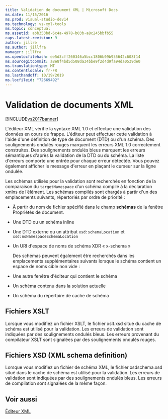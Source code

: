 ```yaml
---
title: Validation de document XML | Microsoft Docs
ms.date: 11/15/2016
ms.prod: visual-studio-dev14
ms.technology: vs-xml-tools
ms.topic: conceptual
ms.assetid: abb353bd-6c4a-4978-b03b-a8c245bbfb55
caps.latest.revision: 9
author: jillre
ms.author: jillfra
manager: jillfra
ms.openlocfilehash: ee5d3cff260346a5bcc1806b09b955642c608f14
ms.sourcegitcommit: a8e8f4bd5d508da34bbe9f2d4d9fa94da0539de0
ms.translationtype: MT
ms.contentlocale: fr-FR
ms.lasthandoff: 10/19/2019
ms.locfileid: "72669492"
---
```

# <a name="xml-document-validation"></a>Validation de documents XML
[!INCLUDE[vs2017banner](../includes/vs2017banner.md)]

L'éditeur XML vérifie la syntaxe XML 1.0 et effectue une validation des données en cours de frappe. L'éditeur peut effectuer cette validation à l'aide d'une définition de type de document (DTD) ou d'un schéma. Des soulignements ondulés rouges marquent les erreurs XML 1.0 correctement construites. Des soulignements ondulés bleus marquent les erreurs sémantiques d'après la validation de la DTD ou du schéma. La liste d'erreurs comporte une entrée pour chaque erreur détectée. Vous pouvez également afficher le message d'erreur en plaçant le curseur sur la ligne ondulée.

 Les schémas utilisés pour la validation sont recherchés en fonction de la comparaison du `targetNamespace` d’un schéma compilé à la déclaration xmlns de l’élément. Les schémas compilés sont chargés à partir d'un des emplacements suivants, répertoriés par ordre de priorité :

- À partir du nom de fichier spécifié dans le champ **schémas** de la fenêtre Propriétés de document.

- Une DTD ou un schéma inline

- Une DTD externe ou un attribut `xsd:schemaLocation` et `xsd:noNamespaceSchemaLocation`

- Un URI d'espace de noms de schéma XDR « x-schema »

  Des schémas peuvent également être recherchés dans les emplacements supplémentaires suivants lorsque le schéma contient un espace de noms cible non vide :

- Une autre fenêtre d'éditeur qui contient le schéma

- Un schéma contenu dans la solution actuelle

- Un schéma du répertoire de cache de schéma

## <a name="xslt-files"></a>Fichiers XSLT
 Lorsque vous modifiez un fichier XSLT, le fichier xslt.xsd situé du cache de schéma est utilisé pour la validation. Les erreurs de validation sont indiquées par des soulignements ondulés bleus. Les erreurs provenant du compilateur XSLT sont signalées par des soulignements ondulés rouges.

## <a name="xml-schema-xsd-files"></a>Fichiers XSD (XML schema definition)
 Lorsque vous modifiez un fichier de schéma XML, le fichier xsdschema.xsd situé dans le cache de schéma est utilisé pour la validation. Les erreurs de validation sont indiquées par des soulignements ondulés bleus. Les erreurs de compilation sont signalées de la même façon.

## <a name="see-also"></a>Voir aussi
 [Éditeur XML](../xml-tools/xml-editor.md)
